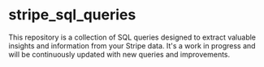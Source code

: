 # stripe_sql_queries
This repository is a collection of SQL queries designed to extract valuable insights and information from your Stripe data. It's a work in progress and will be continuously updated with new queries and improvements.
